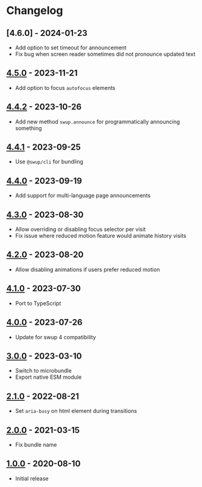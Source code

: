 # Changelog

## [4.6.0] - 2024-01-23
- Add option to set timeout for announcement
- Fix bug when screen reader sometimes did not pronounce updated text

## [4.5.0] - 2023-11-21

- Add option to focus `autofocus` elements

## [4.4.2] - 2023-10-26

- Add new method `swup.announce` for programmatically announcing something

## [4.4.1] - 2023-09-25

- Use `@swup/cli` for bundling

## [4.4.0] - 2023-09-19

- Add support for multi-language page announcements

## [4.3.0] - 2023-08-30

- Allow overriding or disabling focus selector per visit
- Fix issue where reduced motion feature would animate history visits

## [4.2.0] - 2023-08-20

- Allow disabling animations if users prefer reduced motion

## [4.1.0] - 2023-07-30

- Port to TypeScript

## [4.0.0] - 2023-07-26

- Update for swup 4 compatibility

## [3.0.0] - 2023-03-10

- Switch to microbundle
- Export native ESM module

## [2.1.0] - 2022-08-21

- Set `aria-busy` on html element during transitions

## [2.0.0] - 2021-03-15

- Fix bundle name

## [1.0.0] - 2020-08-10

- Initial release

[4.5.0]: https://github.com/swup/a11y-plugin/releases/tag/4.5.0
[4.4.2]: https://github.com/swup/a11y-plugin/releases/tag/4.4.2
[4.4.1]: https://github.com/swup/a11y-plugin/releases/tag/4.4.1
[4.4.0]: https://github.com/swup/a11y-plugin/releases/tag/4.4.0
[4.3.0]: https://github.com/swup/a11y-plugin/releases/tag/4.3.0
[4.2.0]: https://github.com/swup/a11y-plugin/releases/tag/4.2.0
[4.1.0]: https://github.com/swup/a11y-plugin/releases/tag/4.1.0
[4.0.0]: https://github.com/swup/a11y-plugin/releases/tag/4.0.0
[3.0.0]: https://github.com/swup/a11y-plugin/releases/tag/3.0.0
[2.1.0]: https://github.com/swup/a11y-plugin/releases/tag/2.1.0
[2.0.0]: https://github.com/swup/a11y-plugin/releases/tag/2.0.0
[1.0.0]: https://github.com/swup/a11y-plugin/releases/tag/1.0.0
